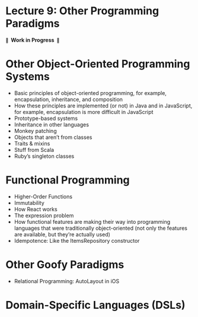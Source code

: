 # Lecture 9: Other Programming Paradigms

**<small>🚧</small>  Work in Progress  <small>🚧</small>**

# Other Object-Oriented Programming Systems

- Basic principles of object-oriented programming, for example, encapsulation, inheritance, and composition
- How these principles are implemented (or not) in Java and in JavaScript, for example, encapsulation is more difficult in JavaScript
- Prototype-based systems
- Inheritance in other languages
- Monkey patching
- Objects that aren’t from classes
- Traits & mixins
- Stuff from Scala
- Ruby’s singleton classes

# Functional Programming

- Higher-Order Functions
- Immutability
- How React works
- The expression problem
- How functional features are making their way into programming languages that were traditionally object-oriented (not only the features are available, but they’re actually used)
- Idempotence: Like the ItemsRepository constructor

# Other Goofy Paradigms

- Relational Programming: AutoLayout in iOS

# Domain-Specific Languages (DSLs)
